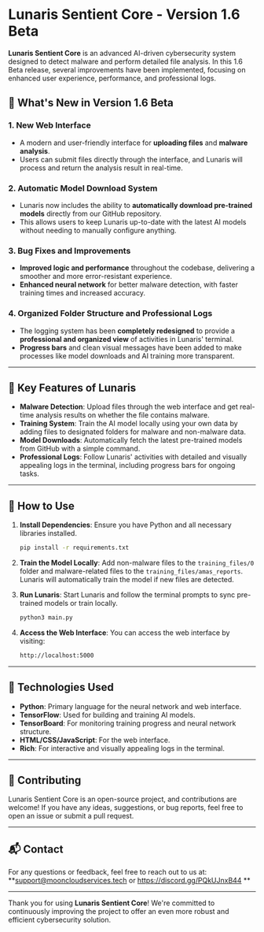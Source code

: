 # **Lunaris Sentient Core - Version 1.6 Beta**

**Lunaris Sentient Core** is an advanced AI-driven cybersecurity system designed to detect malware and perform detailed file analysis. In this 1.6 Beta release, several improvements have been implemented, focusing on enhanced user experience, performance, and professional logs.

## 🌟 **What's New in Version 1.6 Beta**

### **1. New Web Interface**
- A modern and user-friendly interface for **uploading files** and **malware analysis**.
- Users can submit files directly through the interface, and Lunaris will process and return the analysis result in real-time.

### **2. Automatic Model Download System**
- Lunaris now includes the ability to **automatically download pre-trained models** directly from our GitHub repository. 
- This allows users to keep Lunaris up-to-date with the latest AI models without needing to manually configure anything.

### **3. Bug Fixes and Improvements**
- **Improved logic and performance** throughout the codebase, delivering a smoother and more error-resistant experience.
- **Enhanced neural network** for better malware detection, with faster training times and increased accuracy.

### **4. Organized Folder Structure and Professional Logs**
- The logging system has been **completely redesigned** to provide a **professional and organized view** of activities in Lunaris' terminal.
- **Progress bars** and clean visual messages have been added to make processes like model downloads and AI training more transparent.

---

## 🎯 **Key Features of Lunaris**

- **Malware Detection**: Upload files through the web interface and get real-time analysis results on whether the file contains malware.
- **Training System**: Train the AI model locally using your own data by adding files to designated folders for malware and non-malware data.
- **Model Downloads**: Automatically fetch the latest pre-trained models from GitHub with a simple command.
- **Professional Logs**: Follow Lunaris' activities with detailed and visually appealing logs in the terminal, including progress bars for ongoing tasks.

---

## 🚀 **How to Use**

1. **Install Dependencies**:
   Ensure you have Python and all necessary libraries installed.
   ```bash
   pip install -r requirements.txt
   ```

2. **Train the Model Locally**:
   Add non-malware files to the `training_files/0` folder and malware-related files to the `training_files/amas_reports`. Lunaris will automatically train the model if new files are detected.

3. **Run Lunaris**:
   Start Lunaris and follow the terminal prompts to sync pre-trained models or train locally.
   ```bash
   python3 main.py
   ```

4. **Access the Web Interface**:
   You can access the web interface by visiting:
   ```bash
   http://localhost:5000
   ```

---

## 🔧 **Technologies Used**

- **Python**: Primary language for the neural network and web interface.
- **TensorFlow**: Used for building and training AI models.
- **TensorBoard**: For monitoring training progress and neural network structure.
- **HTML/CSS/JavaScript**: For the web interface.
- **Rich**: For interactive and visually appealing logs in the terminal.

---

## 📢 **Contributing**

Lunaris Sentient Core is an open-source project, and contributions are welcome! If you have any ideas, suggestions, or bug reports, feel free to open an issue or submit a pull request.

---

## 📬 **Contact**

For any questions or feedback, feel free to reach out to us at: **support@mooncloudservices.tech or https://discord.gg/PQkUJnxB44 **

---

Thank you for using **Lunaris Sentient Core**! We're committed to continuously improving the project to offer an even more robust and efficient cybersecurity solution.
